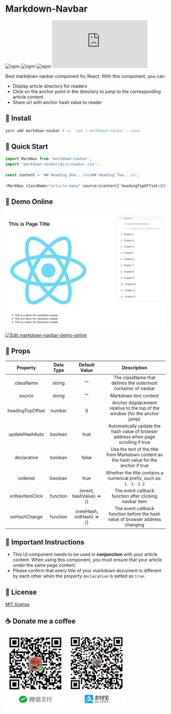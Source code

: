 # Markdown-Navbar

![npm](https://img.shields.io/npm/l/markdown-navbar.svg)
![npm](https://img.shields.io/npm/dt/markdown-navbar.svg)
![npm](https://img.shields.io/npm/v/markdown-navbar/latest.svg)
![GitHub file size in bytes](https://img.shields.io/github/size/parksben/markdown-navbar/src/index.js)

Best markdown navbar component for React. With this component, you can:

- Display article directory for readers
- Click on the anchor point in the directory to jump to the corresponding article content
- Share url with anchor hash value to reader

## 🍿 Install

```bash
yarn add markdown-navbar # or `npm i markdown-navbar --save`
```

## 🌭 Quick Start

```js
import MarkNav from 'markdown-navbar';
import 'markdown-navbar/dist/navbar.css';

const content = '## Heading One...\n\n## Heading Two...\n';

<MarkNav className="article-menu" source={content} headingTopOffset={80} />;
```

## 🍭 Demo Online

![Screenshots](./assets/demo-online.jpg)

[![Edit markdown-navbar-demo-online](https://codesandbox.io/static/img/play-codesandbox.svg)](https://codesandbox.io/s/markdown-navbar-demo-online-e7e0n?fontsize=14&hidenavigation=1&theme=dark)

## 🍔 Props

|     Property     | Data Type |      Default Value       |                                       Description                                        |
| :--------------: | :-------: | :----------------------: | :--------------------------------------------------------------------------------------: |
|    className     |  string   |            ""            |               The className that defines the outermost container of navbar               |
|      source      |  string   |            ""            |                                  Markdown text content                                   |
| headingTopOffset |  number   |            0             |       Anchor displacement relative to the top of the window (for the anchor jump)        |
|  updateHashAuto  |  boolean  |           true           |    Automatically update the hash value of browser address when page scrolling if true    |
|   declarative    |  boolean  |          false           | Use the text of the title from Markdown content as the hash value for the anchor if true |
|     ordered      |  boolean  |           true           |           Whether the title contains a numerical prefix, such as: `1. 2. 2.2`            |
|  onNavItemClick  | function  | (event, hashValue) => {} |                  The event callback function after clicking navbar item                  |
|   onHashChange   | function  | (newHash, oldHash) => {} |      The event callback function before the hash value of browser address changing       |

## 🧀 Important Instructions

* This UI component needs to be used in **conjunction** with your article content. When using this component, you must ensure that your article under the same page content.
* Please confirm that every title of your markdown document is different by each other when the property `declarative` is setted as `true`.

## 🍺 License

[MIT license](./LICENSE)

## ☕️ Donate me a coffee

<div style="overflow: hidden;">
  <img style="display: inline-block;" width="auto" height="240" src="./assets/wechat.jpg" alt="wechat" />
  <img style="display: inline-block;" width="auto" height="240" src="./assets/alipay.jpg" alt="alipay" />
</div>